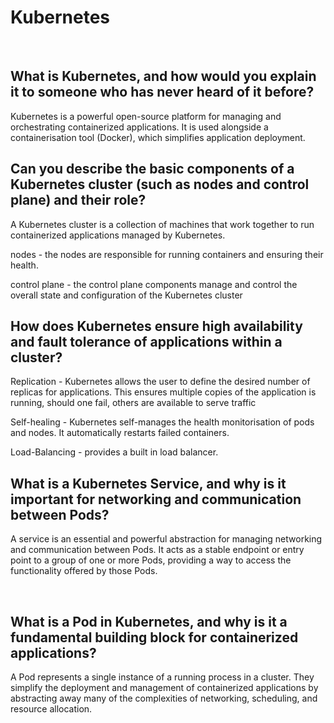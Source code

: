 # Kubernetes
​
## What is Kubernetes, and how would you explain it to someone who has never heard of it before?

Kubernetes is a powerful open-source platform for managing and orchestrating containerized applications. It is used alongside a containerisation tool (Docker), which simplifies application deployment. 
​
## Can you describe the basic components of a Kubernetes cluster (such as nodes and control plane) and their role?

A Kubernetes cluster is a collection of machines that work together to run containerized applications managed by Kubernetes.

nodes - the nodes are responsible for running containers and ensuring their health. 

control plane - the control plane components manage and control the overall state and configuration of the Kubernetes cluster
​
## How does Kubernetes ensure high availability and fault tolerance of applications within a cluster?

Replication - Kubernetes allows the user to define the desired number of replicas for applications. This ensures multiple copies of the application is running, should one fail, others are available to serve traffic

Self-healing - Kubernetes self-manages the health monitorisation of pods and nodes. It automatically restarts failed containers. 

Load-Balancing - provides a built in load balancer.
​
## What is a Kubernetes Service, and why is it important for networking and communication between Pods?

A service is an essential and powerful abstraction for managing networking and communication between Pods. It acts as a stable endpoint or entry point to a group of one or more Pods, providing a way to access the functionality offered by those Pods. 

​
## What is a Pod in Kubernetes, and why is it a fundamental building block for containerized applications?

A Pod represents a single instance of a running process in a cluster. They simplify the deployment and management of containerized applications by abstracting away many of the complexities of networking, scheduling, and resource allocation. 